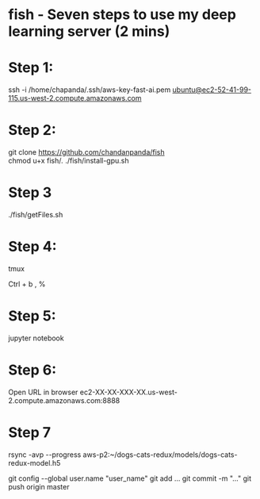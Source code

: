 # fish - Seven steps to use my deep learning server (2 mins)

# Step 1:
ssh -i /home/chapanda/.ssh/aws-key-fast-ai.pem ubuntu@ec2-52-41-99-115.us-west-2.compute.amazonaws.com

# Step 2:
git clone https://github.com/chandanpanda/fish	
chmod u+x fish/*.*
./fish/install-gpu.sh

# Step 3
./fish/getFiles.sh

# Step 4:
tmux

Ctrl + b , %

# Step 5:
jupyter notebook

# Step 6:
Open URL in browser
ec2-XX-XX-XXX-XX.us-west-2.compute.amazonaws.com:8888

# Step 7 

rsync -avp --progress aws-p2:~/dogs-cats-redux/models/dogs-cats-redux-model.h5

git config --global user.name "user_name"
git add ...
git commit -m "..."
git push origin master
